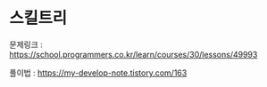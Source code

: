 # 스킬트리

문제링크 : https://school.programmers.co.kr/learn/courses/30/lessons/49993

풀이법 : https://my-develop-note.tistory.com/163